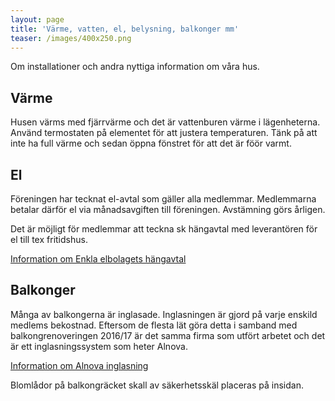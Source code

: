 ```yaml
---
layout: page
title: 'Värme, vatten, el, belysning, balkonger mm'
teaser: /images/400x250.png
---
```

Om installationer och andra nyttiga information om våra hus.

## Värme

Husen värms med fjärrvärme och det är vattenburen värme i lägenheterna. Använd termostaten på elementet för att justera temperaturen. Tänk på att inte ha full värme och sedan öppna fönstret för att det är föör varmt.

## El

Föreningen har tecknat el-avtal som gäller alla medlemmar. Medlemmarna betalar därför el via månadsavgiften till föreningen. Avstämning görs årligen.

Det är möjligt för medlemmar att teckna sk hängavtal med leverantören för el till tex fritidshus.

[Information om Enkla elbolagets hängavtal](/images/uploads/Enkla_elbolaget_Hangavtal_fritidshus.pdf)

## Balkonger

Många av balkongerna är inglasade. Inglasningen är gjord på varje enskild medlems bekostnad. Eftersom de flesta lät göra detta i samband med balkongrenoveringen 2016/17 är det samma firma som utfört arbetet och det är ett inglasningssystem som heter Alnova. 

[Information om Alnova inglasning](/images/uploads/EAlnova_Info_inglasad_balkong.pdf)

Blomlådor på balkongräcket skall av säkerhetsskäl placeras på insidan.
